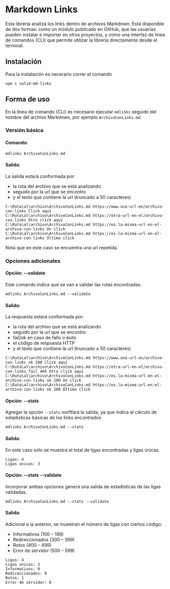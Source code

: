 # Markdown Links

Esta librería analiza los links dentro de archivos Markdown. Está disponible de dos formas: como un módulo publicado en GitHub, que las usuarias pueden instalar e importar en otros proyectos, y como una interfaz de línea de comandos (CLI) que permite utilizar la librería directamente desde el terminal.

## Instalación

Para la instalación es necerario correr el comando 
```
npm i valid-md-links
```

## Forma de uso

En la linea de comando (CLI) es necesario ejecutar `mdlinks` seguido del nombre del archivo Markdown, por ejemplo `ArchivoConLinks.md`. 

### Versión básica

#### Comando:

```
mdlinks ArchivoConLinks.md
```

#### Salida: 

La salida estará conformada por: 
- la ruta del archivo que se está analizando
- seguido por la url que se encontro 
- y el texto que contiene la url (truncado a 50 caracteres)

```
C:\Ruta\al\archivo\ArchivoConLinks.md https://www.una-url-en/archivo-con-links Click aquí
C:\Ruta\al\archivo\ArchivoConLinks.md https://otra-url-en-el/archivo-con-links Otro click aquí
C:\Ruta\al\archivo\ArchivoConLinks.md https://es.la-misma-url-en-el-archivo-con-links Un click
C:\Ruta\al\archivo\ArchivoConLinks.md https://es.la-misma-url-en-el-archivo-con-links Último click
```
Nota que en este caso se encuentra una url repetida.

### Opciones adicionales

#### Opción: --validate
Este comando indica que se van a validar las rutas encontradas.
``` 
mdlinks ArchivoConLinks.md --validate
```
#### Salida: 
La respuesta estará conformada por: 
- la ruta del archivo que se está analizando
- seguido por la url que se encontro
- fail/ok en caso de fallo o éxito
- el código de respuesta HTTP 
- y el texto que contiene la url (truncado a 50 caracteres)

```
C:\Ruta\al\archivo\ArchivoConLinks.md https://www.una-url-en/archivo-con-links ok 200 Click aquí
C:\Ruta\al\archivo\ArchivoConLinks.md https://otra-url-en-el/archivo-con-links fail 404 Otro click aquí
C:\Ruta\al\archivo\ArchivoConLinks.md https://es.la-misma-url-en-el-archivo-con-links ok 200 Un click
C:\Ruta\al\archivo\ArchivoConLinks.md https://es.la-misma-url-en-el-archivo-con-links ok 200 Último click
```

#### Opción: --stats
Agregar la opción `--stats` mofifará la salida, ya que indica al cálculo de estadísticas básicas de los links encontrados 

``` 
mdlinks ArchivoConLinks.md --stats
```
#### Salida: 
En este caso sólo se muestra el total de ligas encontradas y ligas únicas.
```
Ligas: 4
Ligas unicas: 3
```

#### Opción: --stats --validate
Incorporar ambas opciones generá una salida de estadísticas de las ligas validadas.
``` 
mdlinks ArchivoConLinks.md --stats --validate
```
#### Salida: 
Adicional a la anterior, se muestran el número de ligas con ciertos código:
- Informativos (100 – 199)
- Redireccionados (300 – 399)
- Rotos (400 – 499)
- Error de servidor (500 – 599)

```
Ligas: 4
Ligas unicas: 3
Informativos: 0
Redireccionados: 0
Rotos: 1
Error de servidor: 0
```
